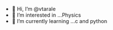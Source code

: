 - 👋 Hi, I’m @vtarale
- 👀 I’m interested in ...Physics
- 🌱 I’m currently learning ...c and python

<!---
vtarale/vtarale is a ✨ special ✨ repository because its `README.md` (this file) appears on your GitHub profile.
You can click the Preview link to take a look at your changes.
--->
